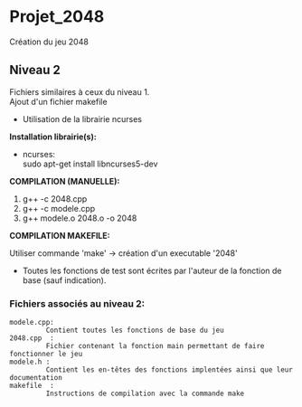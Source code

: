 # Projet_2048
Création du jeu 2048


## Niveau 2

Fichiers similaires à ceux du niveau 1.  
Ajout d'un fichier makefile  


* Utilisation de la librairie ncurses

**Installation librairie(s):**
  * ncurses:  
  sudo apt-get install libncurses5-dev

**COMPILATION (MANUELLE):**
  
  1. g++ -c 2048.cpp
  2. g++ -c modele.cpp
  3. g++ modele.o 2048.o -o 2048

**COMPILATION MAKEFILE:**
 
  Utiliser commande 'make' -> création d'un executable '2048'
  
 
 * Toutes les fonctions de test sont écrites par l'auteur de la fonction de base (sauf indication).

### Fichiers associés au niveau 2:

    modele.cpp:
             Contient toutes les fonctions de base du jeu
    2048.cpp  :
             Fichier contenant la fonction main permettant de faire fonctionner le jeu
    modele.h :
             Contient les en-têtes des fonctions implentées ainsi que leur documentation
    makefile  :
             Instructions de compilation avec la commande make
